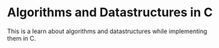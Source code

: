 # Algorithms and Datastructures in C

This is a learn about algorithms and datastructures while implementing them in C.

